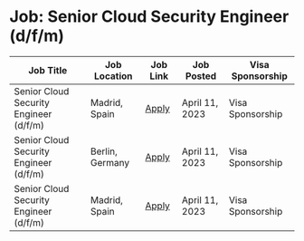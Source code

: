 # Job: Senior Cloud Security Engineer (d/f/m)

| Job Title | Job Location | Job Link | Job Posted | Visa Sponsorship |
| --- | --- | --- | --- | --- |
| Senior Cloud Security Engineer (d/f/m) | Madrid, Spain | [Apply](https://taxfix.de/en/careers/open-position/6675209002/) | April 11, 2023 | Visa Sponsorship |
| Senior Cloud Security Engineer (d/f/m) | Berlin, Germany | [Apply](https://taxfix.de/en/careers/open-position/6656109002/) | April 11, 2023 | Visa Sponsorship |
| Senior Cloud Security Engineer (d/f/m) | Madrid, Spain | [Apply](https://taxfix.de/en/careers/open-position/6675209002/) | April 11, 2023 | Visa Sponsorship |
